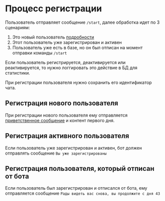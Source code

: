 <!---
The MIT License (MIT).

Copyright (c) 2018-2024 Almaz Ilaletdinov <a.ilaletdinov@yandex.ru>

Permission is hereby granted, free of charge, to any person obtaining a copy
of this software and associated documentation files (the "Software"), to deal
in the Software without restriction, including without limitation the rights
to use, copy, modify, merge, publish, distribute, sublicense, and/or sell
copies of the Software, and to permit persons to whom the Software is
furnished to do so, subject to the following conditions:

The above copyright notice and this permission notice shall be included in all
copies or substantial portions of the Software.

THE SOFTWARE IS PROVIDED "AS IS", WITHOUT WARRANTY OF ANY KIND,
EXPRESS OR IMPLIED, INCLUDING BUT NOT LIMITED TO THE WARRANTIES OF
MERCHANTABILITY, FITNESS FOR A PARTICULAR PURPOSE AND NONINFRINGEMENT.
IN NO EVENT SHALL THE AUTHORS OR COPYRIGHT HOLDERS BE LIABLE FOR ANY CLAIM,
DAMAGES OR OTHER LIABILITY, WHETHER IN AN ACTION OF CONTRACT, TORT OR
OTHERWISE, ARISING FROM, OUT OF OR IN CONNECTION WITH THE SOFTWARE OR THE USE
OR OTHER DEALINGS IN THE SOFTWARE.
-->
# Процесс регистрации

Пользователь отправляет сообщение `/start`, далее обработка идет по 3 сценариям:

1) Это новый пользователь [подробности](#Регистрация-нового-пользователя)
2) Этот пользователь уже зарегистрирован и активен
3) Пользователь уже есть в базе, но он был отписан на момент отправки команды `/start`

Если пользователь регистрируется, деактивируется или реактивируется, то нужно логгировать это действие в БД для статистики.

При регистрации пользователя нужно сохранить его идентификатор чата.

## Регистрация нового пользователя

При регистрации нового пользователя ему отправляется [приветственное сообщение](glossary.md#Приветственное-сообщение) и контент первого дня.

## Регистрация активного пользователя

Если пользователь уже зарегистрирован и активен, бот должен отправлять сообщение `Вы уже зарегистрированы`

## Регистрация пользователя, который отписан от бота

Если пользователь был зарегистрирован и отписался от бота, ему отправляется сообщение `Рады видеть вас снова, вы продолжите с дня 43`
